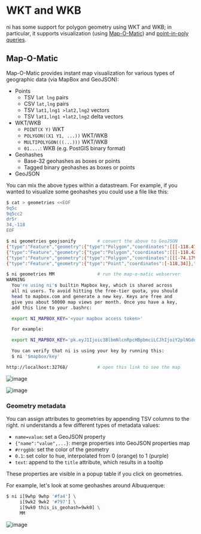 # WKT and WKB
ni has some support for polygon geometry using WKT and WKB; in particular, it
supports visualization (using [Map-O-Matic](../core/mapomatic/mapomatic.pl)) and
[point-in-poly queries](../core/pl/wkt.pl).

## Map-O-Matic
Map-O-Matic provides instant map visualization for various types of geographic
data (via MapBox and GeoJSON):

- Points
  - TSV `lat lng` pairs
  - CSV `lat,lng` pairs
  - TSV `lat1,lng1 >lat2,lng2` vectors
  - TSV `lat1,lng1 +lat2,lng2` delta vectors
- WKT/WKB
  - `POINT(X Y)` WKT
  - `POLYGON((X1 Y1, ...))` WKT/WKB
  - `MULTIPOLYGON(((...)))` WKT/WKB
  - `01....`: WKB (e.g. PostGIS binary format)
- Geohashes
  - Base-32 geohashes as boxes or points
  - Tagged binary geohashes as boxes or points
- GeoJSON

You can mix the above types within a datastream. For example, if you wanted to
visualize some geohashes you could use a file like this:

```sh
$ cat > geometries <<EOF
9q5c
9q5cc2
dr5r
34,-118
EOF

$ ni geometries geojsonify        # convert the above to GeoJSON
{"type":"Feature","geometry":{"type":"Polygon","coordinates":[[[-118.4765625,33.92578125],[-118.125000335276,33.92578125],[-118.125000335276,34.1015623323619],[-118.4765625,34.1015623323619],[-118.4765625,33.92578125]]]},"properties":{"title":""}}
{"type":"Feature","geometry":{"type":"Polygon","coordinates":[[[-118.421630859375,34.0576171875],[-118.410644866526,34.0576171875],[-118.410644866526,34.0631101839244],[-118.421630859375,34.0631101839244],[-118.421630859375,34.0576171875]]]},"properties":{"title":""}}
{"type":"Feature","geometry":{"type":"Polygon","coordinates":[[[-74.1796875,40.60546875],[-73.8281253352761,40.60546875],[-73.8281253352761,40.7812498323619],[-74.1796875,40.7812498323619],[-74.1796875,40.60546875]]]},"properties":{"title":""}}
{"type":"Feature","geometry":{"type":"Point","coordinates":[-118,34]},"properties":{"title":""}}

$ ni geometries MM                # run the map-o-matic webserver
WARNING
  You're using ni's builtin Mapbox key, which is shared across
  all ni users. To avoid hitting the free-tier quota, you should
  head to mapbox.com and generate a new key. Keys are free and
  give you about 50000 map views per month. Once you have a key,
  add this line to your .bashrc:

  export NI_MAPBOX_KEY='<your mapbox access token>'

  For example:

  export NI_MAPBOX_KEY='pk.eyJ1Ijoic3BlbmNlcnRpcHBpbmciLCJhIjoiY2plNGducGNxMTR3cTJycnF1bGRkYmJ0NiJ9.aGaYbtzy_cSYfuQ0fawfTQ'

  You can verify that ni is using your key by running this:
  $ ni '$mapbox/key'

http://localhost:32768/           # open this link to see the map
```

![image](http://storage7.static.itmages.com/i/18/0306/h_1520339724_2796459_7968a9cf8d.png)

![image](http://storage1.static.itmages.com/i/18/0306/h_1520339761_4850348_0d5ca9b5f8.png)

### Geometry metadata
You can assign attributes to geometries by appending TSV columns to the right.
ni understands a few different types of metadata values:

- `name=value`: set a GeoJSON property
- `{"name":"value",...}`: merge properties into GeoJSON properties map
- `#rrggbb`: set the color of the geometry
- `0.1`: set color to hue, interpolated from 0 (orange) to 1 (purple)
- `text`: append to the `title` attribute, which results in a tooltip

These properties are visible in a popup table if you click on geometries.

For example, let's look at some geohashes around Albuquerque:

```sh
$ ni i[9whp 9whp '#fa4'] \
     i[9wk2 9wk2 '#797'] \
     i[9wk0 this_is_geohash=9wk0] \
     MM
```

![image](http://storage1.static.itmages.com/i/18/0306/h_1520340382_4974654_ce07e420d6.png)
